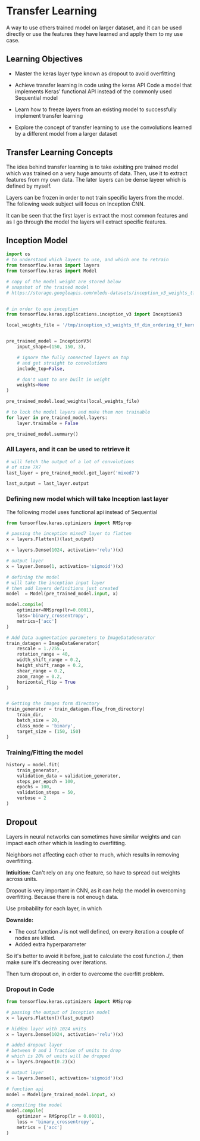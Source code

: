 # Transfer Learning

A way to use others trained model on larger dataset, and it can be used directly or use the features they have learned and apply them to my use case.

## Learning Objectives

- Master the keras layer type known as dropout to avoid overfitting

- Achieve transfer learning in code using the keras API Code a model that implements Keras’ functional API instead of the commonly used Sequential model

- Learn how to freeze layers from an existing model to successfully implement transfer learning

- Explore the concept of transfer learning to use the convolutions learned by a different model from a larger dataset

## Transfer Learning Concepts

The idea behind transfer learning is to take exisiting pre trained model which was trained on a very huge amounts of data. Then, use it to extract features from my own data. The later layers can be dense layeer which is defined by myself.

Layers can be frozen in order to not train specific layers from the model. The following week subject will focus on Inception CNN.

It can be seen that the first layer is extract the most common features and as I go through the model the layers will extract specific features.

## Inception Model

```python
import os
# to understand which layers to use, and which one to retrain
from tensorflow.keras import layers
from tensorflow.keras import Model

# copy of the model weight are stored below
# snapshot of the trained model
# https://storage.googleapis.com/mledu-datasets/inception_v3_weights_tf_dim_ordering_tf_kernels


# in order to use inception
from tensorflow.keras.applications.inception_v3 import InceptionV3

local_weights_file = '/tmp/inception_v3_weights_tf_dim_ordering_tf_kernels_notop.h5'


pre_trained_model = InceptionV3(
    input_shape=(150, 150, 3),

    # ignore the fully connected layers on top
    # and get straight to convolutions
    include_top=False,

    # don't want to use built in weight
    weights=None
)

pre_trained_model.load_weights(local_weights_file)

# to lock the model layers and make them non trainable
for layer in pre_trained_model.layers:
    layer.trainable = False

pre_trained_model.summary()
```

### All Layers, and it can be used to retrieve it

```python
# will fetch the output of a lot of convolutions
# of size 7X7
last_layer = pre_trained_model.get_layer('mixed7')

last_output = last_layer.output
```

### Defining new model which will take Inception last layer

The following model uses functional api instead of Sequential

```python
from tensorflow.keras.optimizers import RMSprop

# passing the inception mixed7 layer to flatten
x = layers.Flatten()(last_output)

x = layers.Dense(1024, activation='relu')(x)

# output layer
x = layser.Dense(1, activation='sigmoid')(x)

# defining the model
# will take the inception input layer
# then add layers definitions just created
model  = Model(pre_trained_model.input, x)

model.compile(
    optimizer=RMSprop(lr=0.0001),
    loss='binary_crossentropy',
    metrics=['acc']
)

# Add Data augmentation parameters to ImageDataGenerator
train_datagen = ImageDataGenerator(
    rescale = 1./255.,
    rotation_range = 40,
    width_shift_range = 0.2,
    height_shift_range = 0.2,
    shear_range = 0.2,
    zoom_range = 0.2,
    horizontal_flip = True
)


# Getting the images form directory
train_generator = train_datagen.flow_from_directory(
    train_dir,
    batch_size = 20,
    class_mode = 'binary',
    target_size = (150, 150)
)
```

### Training/Fitting the model

```python
history = model.fit(
    train_generator,
    validation_data = validation_generator,
    steps_per_epoch = 100,
    epochs = 100,
    validation_steps = 50,
    verbose = 2
)

```

## Dropout

Layers in neural networks can sometimes have similar weights and can impact each other which is leading to overfitting.

Neighbors not affecting each other to much, which results in removing overfitting.

**Intiuition:**
Can't rely on any one feature, so have to spread out weights across units.

Dropout is very important in CNN, as it can help the model in overcoming overfitting. Because there is not enough data.

Use probability for each layer, in which

**Downside:**  
- The cost function $J$ is not well defined, on every iteration a couple of nodes are killed.
- Added extra hyperparameter

So it's better to avoid it before, just to calculate the cost function $J$, then make sure it's decreasing over iterations.

Then turn dropout on, in order to overcome the overfitt problem.


### Dropout in Code

```python
from tensorflow.keras.optimizers import RMSprop

# passing the output of Inception model
x = layers.Flatten()(last_output)

# hidden layer with 1024 units
x = layers.Dense(1024, activation='relu')(x)

# added dropout layer
# between 0 and 1 fraction of units to drop
# which is 20% of units will be dropped
x = layers.Dropout(0.2)(x)

# output layer
x = layers.Dense(1, activation='sigmoid')(x)

# function api
model = Model(pre_trained_model.input, x)

# compiling the model
model.compile(
    optimizer = RMSprop(lr = 0.0001),
    loss = 'binary_crossentropy',
    metrics = ['acc']
)

```